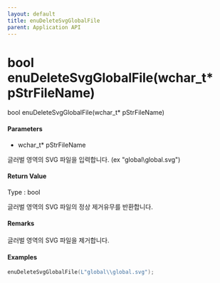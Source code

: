 ```yaml
---
layout: default
title: enuDeleteSvgGlobalFile
parent: Application API
---
```

# bool enuDeleteSvgGlobalFile\(wchar\_t\* pStrFileName\)

bool enuDeleteSvgGlobalFile\(wchar\_t\* pStrFileName\)

#### Parameters

* wchar\_t\* pStrFileName

글러벌 영역의 SVG 파일을 입력합니다. \(ex "global\global.svg"\)

#### Return Value

Type : bool

글러벌 영역의 SVG 파일의 정상 제거유무를 반환합니다.

#### Remarks

글러벌 영역의 SVG 파일을 제거합니다.

#### Examples

```cpp
enuDeleteSvgGlobalFile(L"global\\global.svg");
```



